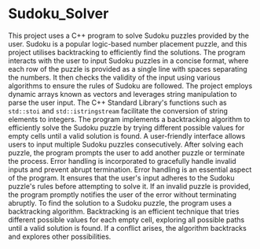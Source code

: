 # Sudoku_Solver
This project uses a C++ program to solve Sudoku puzzles provided by the user.
Sudoku is a popular logic-based number placement puzzle, and this project utilises
backtracking to efficiently find the solutions. The program interacts with the user
to input Sudoku puzzles in a concise format, where each row of the puzzle is
provided as a single line with spaces separating the numbers. It then checks the
validity of the input using various algorithms to ensure the rules of Sudoku are
followed.
The project employs dynamic arrays known as vectors and leverages string
manipulation to parse the user input. The C++ Standard Library's functions such as
`std::stoi` and `std::istringstream` facilitate the conversion of string elements to
integers. The program implements a backtracking algorithm to efficiently solve the
Sudoku puzzle by trying different possible values for empty cells until a valid
solution is found.
A user-friendly interface allows users to input multiple Sudoku puzzles
consecutively. After solving each puzzle, the program prompts the user to add
another puzzle or terminate the process. Error handling is incorporated to
gracefully handle invalid inputs and prevent abrupt termination.
Error handling is an essential aspect of the program. It ensures that the user's
input adheres to the Sudoku puzzle's rules before attempting to solve it. If an
invalid puzzle is provided, the program promptly notifies the user of the error
without terminating abruptly.
To find the solution to a Sudoku puzzle, the program uses a backtracking
algorithm. Backtracking is an efficient technique that tries different possible
values for each empty cell, exploring all possible paths until a valid solution is
found. If a conflict arises, the algorithm backtracks and explores other
possibilities.
